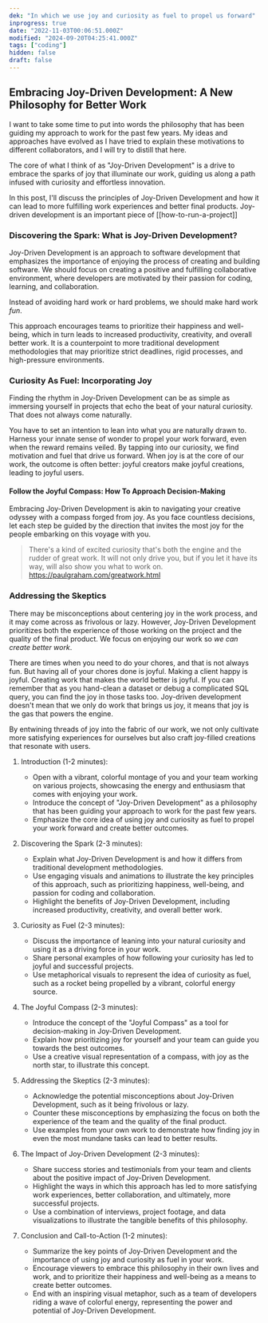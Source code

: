```yaml
---
dek: "In which we use joy and curiosity as fuel to propel us forward"
inprogress: true
date: "2022-11-03T00:06:51.000Z"
modified: "2024-09-20T04:25:41.000Z"
tags: ["coding"]
hidden: false
draft: false
---
```

## Embracing Joy-Driven Development: A New Philosophy for Better Work

I want to take some time to put into words the philosophy that has been guiding my approach to work for the past few years. My ideas and approaches have evolved as I have tried to explain these motivations to different collaborators, and I will try to distill that here.

The core of what I think of as "Joy-Driven Development" is a drive to embrace the sparks of joy that illuminate our work, guiding us along a path infused with curiosity and effortless innovation.

In this post, I'll discuss the principles of Joy-Driven Development and how it can lead to more fulfilling work experiences and better final products. Joy-driven development is an important piece of [[how-to-run-a-project]]

### Discovering the Spark: What is Joy-Driven Development?

Joy-Driven Development is an approach to software development that emphasizes the importance of enjoying the process of creating and building software. We should focus on creating a positive and fulfilling collaborative environment, where developers are motivated by their passion for coding, learning, and collaboration.

Instead of avoiding hard work or hard problems, we should make hard work *fun*.

This approach encourages teams to prioritize their happiness and well-being, which in turn leads to increased productivity, creativity, and overall better work. It is a counterpoint to more traditional development methodologies that may prioritize strict deadlines, rigid processes, and high-pressure environments.

### Curiosity As Fuel: Incorporating Joy

Finding the rhythm in Joy-Driven Development can be as simple as immersing yourself in projects that echo the beat of your natural curiosity. That does not always come naturally.

You have to set an intention to lean into what you are naturally drawn to. Harness your innate sense of wonder to propel your work forward, even when the reward remains veiled. By tapping into our curiosity, we find motivation and fuel that drive us forward. When joy is at the core of our work, the outcome is often better: joyful creators make joyful creations, leading to joyful users.

#### Follow the Joyful Compass: How To Approach Decision-Making

Embracing Joy-Driven Development is akin to navigating your creative odyssey with a compass forged from joy. As you face countless decisions, let each step be guided by the direction that invites the most joy for the people embarking on this voyage with you.

>There's a kind of excited curiosity that's both the engine and the rudder of great work. It will not only drive you, but if you let it have its way, will also show you what to work on.
><https://paulgraham.com/greatwork.html>

### Addressing the Skeptics

There may be misconceptions about centering joy in the work process, and it may come across as frivolous or lazy. However, Joy-Driven Development prioritizes both the experience of those working on the project and the quality of the final product. We focus on enjoying our work so *we can create better work*.

There are times when you need to do your chores, and that is not always fun. But having all of your chores done is joyful. Making a client happy is joyful. Creating work that makes the world better is joyful. If you can remember that as you hand-clean a dataset or debug a complicated SQL query, you can find the joy in those tasks too. Joy-driven development doesn't mean that we only do work that brings us joy, it means that joy is the gas that powers the engine.

By entwining threads of joy into the fabric of our work, we not only cultivate more satisfying experiences for ourselves but also craft joy-filled creations that resonate with users.

1. Introduction (1-2 minutes):
   - Open with a vibrant, colorful montage of you and your team working on various projects, showcasing the energy and enthusiasm that comes with enjoying your work.
   - Introduce the concept of "Joy-Driven Development" as a philosophy that has been guiding your approach to work for the past few years.
   - Emphasize the core idea of using joy and curiosity as fuel to propel your work forward and create better outcomes.

2. Discovering the Spark (2-3 minutes):
   - Explain what Joy-Driven Development is and how it differs from traditional development methodologies.
   - Use engaging visuals and animations to illustrate the key principles of this approach, such as prioritizing happiness, well-being, and passion for coding and collaboration.
   - Highlight the benefits of Joy-Driven Development, including increased productivity, creativity, and overall better work.

3. Curiosity as Fuel (2-3 minutes):
   - Discuss the importance of leaning into your natural curiosity and using it as a driving force in your work.
   - Share personal examples of how following your curiosity has led to joyful and successful projects.
   - Use metaphorical visuals to represent the idea of curiosity as fuel, such as a rocket being propelled by a vibrant, colorful energy source.

4. The Joyful Compass (2-3 minutes):
   - Introduce the concept of the "Joyful Compass" as a tool for decision-making in Joy-Driven Development.
   - Explain how prioritizing joy for yourself and your team can guide you towards the best outcomes.
   - Use a creative visual representation of a compass, with joy as the north star, to illustrate this concept.

5. Addressing the Skeptics (2-3 minutes):
   - Acknowledge the potential misconceptions about Joy-Driven Development, such as it being frivolous or lazy.
   - Counter these misconceptions by emphasizing the focus on both the experience of the team and the quality of the final product.
   - Use examples from your own work to demonstrate how finding joy in even the most mundane tasks can lead to better results.

6. The Impact of Joy-Driven Development (2-3 minutes):
   - Share success stories and testimonials from your team and clients about the positive impact of Joy-Driven Development.
   - Highlight the ways in which this approach has led to more satisfying work experiences, better collaboration, and ultimately, more successful projects.
   - Use a combination of interviews, project footage, and data visualizations to illustrate the tangible benefits of this philosophy.

7. Conclusion and Call-to-Action (1-2 minutes):
   - Summarize the key points of Joy-Driven Development and the importance of using joy and curiosity as fuel in your work.
   - Encourage viewers to embrace this philosophy in their own lives and work, and to prioritize their happiness and well-being as a means to create better outcomes.
   - End with an inspiring visual metaphor, such as a team of developers riding a wave of colorful energy, representing the power and potential of Joy-Driven Development.
